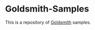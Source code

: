 <!-- +++
GitHub = "goldsmith-samples"
Layout = "page"
+++ -->

# Goldsmith-Samples

This is a repository of [Goldsmith](https://foosoft.net/projects/goldsmith/) samples.
